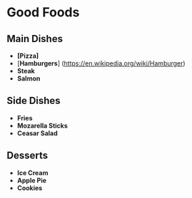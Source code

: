 # Good Foods
## Main Dishes
- **[Pizza]**
- [**Hamburgers**] (https://en.wikipedia.org/wiki/Hamburger)
- **Steak**
- **Salmon**
## Side Dishes
- **Fries**
- **Mozarella Sticks**
- **Ceasar Salad**
## Desserts
- **Ice Cream**
- **Apple Pie**
- **Cookies**
